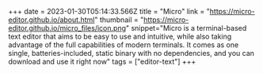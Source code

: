+++
date = 2023-01-30T05:14:33.566Z
title = "Micro"
link = "https://micro-editor.github.io/about.html"
thumbnail = "https://micro-editor.github.io/micro_files/icon.png"
snippet="Micro is a terminal-based text editor that aims to be easy to use and intuitive, while also taking advantage of the full capabilities of modern terminals. It comes as one single, batteries-included, static binary with no dependencies, and you can download and use it right now"
tags = ["editor-text"]
+++
